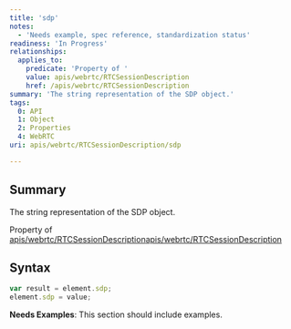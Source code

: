 ```yaml
---
title: 'sdp'
notes:
  - 'Needs example, spec reference, standardization status'
readiness: 'In Progress'
relationships:
  applies_to:
    predicate: 'Property of '
    value: apis/webrtc/RTCSessionDescription
    href: /apis/webrtc/RTCSessionDescription
summary: 'The string representation of the SDP object.'
tags:
  0: API
  1: Object
  2: Properties
  4: WebRTC
uri: apis/webrtc/RTCSessionDescription/sdp

---
```

## Summary

The string representation of the SDP object.

Property of [apis/webrtc/RTCSessionDescription](/apis/webrtc/RTCSessionDescription)[apis/webrtc/RTCSessionDescription](/apis/webrtc/RTCSessionDescription)

## Syntax

``` js
var result = element.sdp;
element.sdp = value;
```

**Needs Examples**: This section should include examples.

